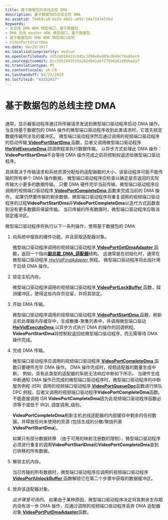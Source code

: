 ```yaml
---
title: 基于数据包的总线主控 DMA
description: 基于数据包的总线主控 DMA
ms.assetid: f94b9ca9-6e29-4801-a092-30af19345f6d
keywords:
- 主总线 DMA WDK 微型端口，基于数据包
- DMA 总线 master WDK 微型端口，基于数据包
- 基于数据包的 DMA WDK 微型端口说明
- VideoPortStartDma
ms.date: 04/20/2017
ms.localizationpriority: medium
ms.openlocfilehash: d352e018433c845c2d96e0ed89cd648cf6e85ec8
ms.sourcegitcommit: 0cc5051945559a242d941a6f2799d161d8eba2a7
ms.translationtype: MT
ms.contentlocale: zh-CN
ms.lasthandoff: 04/23/2019
ms.locfileid: "63352417"
---
```

# <a name="packet-based-bus-master-dma"></a>基于数据包的总线主控 DMA


## <span id="ddk_packet_based_bus_master_dma_gg"></span><span id="DDK_PACKET_BASED_BUS_MASTER_DMA_GG"></span>


通常，显示器驱动程序通过将传输请求发送到微型端口驱动程序启动 DMA 操作。 当支持基于数据包的 DMA 操作的微型端口驱动程序收到此类请求时，它首先锁定数据传输所涉及的缓冲区。 微型端口驱动程序然后通过调用的视频端口驱动程序的启动传输[ **VideoPortStartDma** ](https://msdn.microsoft.com/library/windows/hardware/ff570369)函数，后者又调用微型端口驱动程序[ **HwVidExecuteDma** ](https://msdn.microsoft.com/library/windows/hardware/ff567330)回调例程来执行数据传输。 以异步方式处理此 DMA 操作：**VideoPortStartDma**不会等待 DMA 操作完成之前将控制权返还给微型端口驱动程序。

具体取决于传输请求和系统资源分配给的适配器数的大小，该驱动程序可能不能传输的所有单个 DMA 操作数据。 微型端口驱动程序应检查以确定是否返回的实际传输大小更多的数据传输。 只要 DMA 硬件完毕当前传输，微型端口驱动程序应调用的视频端口驱动程序[ **VideoPortCompleteDma** ](https://msdn.microsoft.com/library/windows/hardware/ff570286)函数来完成当前的 DMA 操作。 如果仍然要传输的剩余数据，微型端口驱动程序将重复调用的视频端口驱动程序的过程**VideoPortStartDma**并**VideoPortCompleteDma**以迭代方式函数直到没有更多数据将保留传输。 当已传输的所有数据时，微型端口驱动程序应取消锁定缓冲区。

微型端口驱动程序将执行以下一系列操作，使用基于数据包的 DMA:

1.  向系统中报告的硬件功能，并且获取适配器对象。

    微型端口驱动程序调用的视频端口驱动程序[ **VideoPortGetDmaAdapter** ](https://msdn.microsoft.com/library/windows/hardware/ff570312)函数，返回一个指向[**副总裁\_DMA\_适配器**](https://msdn.microsoft.com/library/windows/hardware/ff570570)结构。 这通常是在初始化时，通常在微型端口驱动程序[ *HwVidFindAdapter* ](https://msdn.microsoft.com/library/windows/hardware/ff567332)例程。 微型端口驱动程序将此指针用于后续 DMA 操作。

2.  锁定主机内存。

    微型端口驱动程序调用的视频端口驱动程序[ **VideoPortLockBuffer** ](https://msdn.microsoft.com/library/windows/hardware/ff570326)函数，探测缓冲区，使得这些内存页驻留，并将其锁定。

3.  开始 DMA 传输。

    微型端口驱动程序调用的视频端口驱动程序[ **VideoPortStartDma** ](https://msdn.microsoft.com/library/windows/hardware/ff570369)函数，刷新主机处理器内存缓存中，生成散播-聚集列表中，并调用微型端口驱动[**HwVidExecuteDma** ](https://msdn.microsoft.com/library/windows/hardware/ff567330)以异步方式执行 DMA 的操作的回调例程。 **VideoPortStartDma**将控制权返回给微型端口驱动程序，而无需等待 DMA 操作完成。

4.  完成 DMA 传输。

    微型端口驱动程序应调用的视频端口驱动程序[ **VideoPortCompleteDma** ](https://msdn.microsoft.com/library/windows/hardware/ff570286)函数只要硬件完毕 DMA 操作。 DMA 操作完成时，视频适配器的数量生成中断。 例如，具有此类型的适配器的系统无法响应中断如下所示。 当硬件生成中断通知 DMA 操作已完成的微型端口驱动程序时，微型端口驱动程序的中断服务例程 (ISR) 调用的视频端口驱动程序[ **VideoPortQueueDpc**](https://msdn.microsoft.com/library/windows/hardware/ff570339)函数进行排队 DPC 例程，后者又调用的视频端口驱动程序**VideoPortCompleteDma**函数。 不能直接调用 ISR **VideoPortCompleteDma**因为此视频端口驱动程序函数必须等于或低于 IRQL 调度调用\_级别。

    **VideoPortCompleteDma**刷新主机总线适配器的内部缓存中剩余的任何数据，并释放任何未使用的资源 (包括生成的分散/聚拢列表**VideoPortStartDma**)。

    如果只有部分数据转移 （由于可用的映射注册数的限制），微型端口驱动程序必须进行重复的调用**VideoPortStartDma**和**VideoPortCompleteDma**直到已转移的所有数据。

5.  解锁主机内存。

    当已传输的所有数据时，微型端口驱动程序应调用的视频端口驱动程序[ **VideoPortUnlockBuffer** ](https://msdn.microsoft.com/library/windows/hardware/ff570373)函数解锁它在第二个步骤中获取的数据缓冲区。

6.  放弃该适配器对象。

    *此步骤是可选的*。 如果由于某种原因，微型端口驱动程序决定将其剩余生存期内没有进一步 DMA 操作，应通过调用的视频端口驱动程序丢弃 DMA 适配器对象[ **VideoPortPutDmaAdapter**](https://msdn.microsoft.com/library/windows/hardware/ff570335)函数。

 

 





